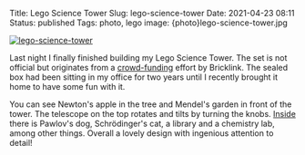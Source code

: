 Title: Lego Science Tower
Slug: lego-science-tower
Date: 2021-04-23 08:11
Status: published
Tags: photo, lego
image: {photo}lego-science-tower.jpg

[![lego-science-tower]({photo}lego-science-tower.jpg "lego-science-tower")]({static}/pic/lego-science-tower.jpg)


Last night I finally finished building my Lego Science Tower. The set is not official but originates from
a [crowd-funding](https://www.youtube.com/watch?v=PJBhOAIyWZU) effort by Bricklink.
The sealed box had been sitting in my office for
two years until I recently brought it home to have some fun with it.

You can see Newton's apple in the tree and Mendel's garden in front of the tower. The telescope on the
top rotates and tilts by turning the knobs. [Inside]({static}pic/scitow-inside.jpg) there is Pawlov's
dog, Schrödinger's cat, a library and a chemistry lab, among other things. Overall a lovely design
with ingenious attention to detail!
